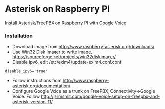 # Asterisk on Raspberry PI
Install Asterisk/FreePBX on Raspberry PI with Google Voice

### Installation
- Download image from http://www.raspberry-asterisk.org/downloads/
- Use Win32 Disk Imager to write image, https://sourceforge.net/projects/win32diskimager/
- Disable ipv6, edit /etc/exim4/update-exim4.conf.conf
```
disable_ipv6='true'
```
- Follow instructions from http://www.raspberry-asterisk.org/documentation/
- Configure Google Voice as a trunk on FreePBX, Connectivity->Google Voice.  Follow http://jermsmit.com/google-voice-setup-on-freepbx-and-asterisk-version-11/
